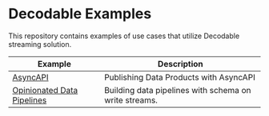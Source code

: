 # Decodable Examples
This repository contains examples of use cases that utilize Decodable streaming solution.


| Example | Description |
|---------|-------------|
| [AsyncAPI](asyncapi) | Publishing Data Products with AsyncAPI |
| [Opinionated Data Pipelines](opinionated-pipelines) | Building data pipelines with schema on write streams. |





